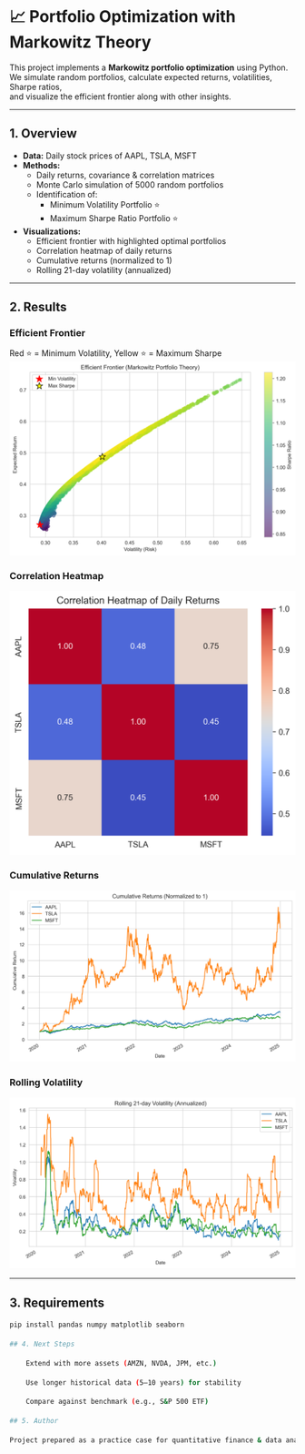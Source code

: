 # 📈 Portfolio Optimization with Markowitz Theory

This project implements a **Markowitz portfolio optimization** using Python.  
We simulate random portfolios, calculate expected returns, volatilities, Sharpe ratios,  
and visualize the efficient frontier along with other insights.

---

## 1. Overview
- **Data:** Daily stock prices of AAPL, TSLA, MSFT  
- **Methods:**
  - Daily returns, covariance & correlation matrices  
  - Monte Carlo simulation of 5000 random portfolios  
  - Identification of:
    - Minimum Volatility Portfolio ⭐
    - Maximum Sharpe Ratio Portfolio ⭐  
- **Visualizations:**
  - Efficient frontier with highlighted optimal portfolios  
  - Correlation heatmap of daily returns  
  - Cumulative returns (normalized to 1)  
  - Rolling 21-day volatility (annualized)  

---

## 2. Results

### Efficient Frontier
Red ⭐ = Minimum Volatility, Yellow ⭐ = Maximum Sharpe  
![Efficient Frontier](images/efficient_frontier.png)

### Correlation Heatmap
![Correlation Heatmap](images/correlation_heatmap.png)

### Cumulative Returns
![Cumulative Returns](images/cumulative_returns.png)

### Rolling Volatility
![Rolling Volatility](images/rolling_volatility.png)

---

## 3. Requirements
```bash
pip install pandas numpy matplotlib seaborn

## 4. Next Steps

    Extend with more assets (AMZN, NVDA, JPM, etc.)

    Use longer historical data (5–10 years) for stability

    Compare against benchmark (e.g., S&P 500 ETF)

## 5. Author

Project prepared as a practice case for quantitative finance & data analysis portfolio.